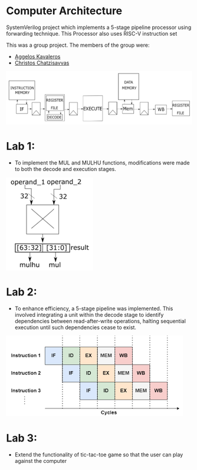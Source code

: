 # Computer Architecture
SystemVerilog project which implements a 5-stage pipeline processor using forwarding technique. This Processor also uses RISC-V instruction set

This was a group project. The members of the group were:
- [Aggelos Kavaleros](https://github.com/AggelosKv)
- [Christos Chatzisavvas](https://github.com/christoschatz)


![Banner](https://github.com/christoschatz/School-Projects/blob/main/Computer%20Architecture/screenshots/processor.png)

# Lab 1:

- To implement the MUL and MULHU functions, modifications were made to both the decode and execution stages.
  
![Banner](https://github.com/christoschatz/School-Projects/blob/main/Computer%20Architecture/screenshots/mul_mulhu.png)


# Lab 2:

- To enhance efficiency, a 5-stage pipeline was implemented. This involved integrating a unit within the decode stage to identify dependencies between read-after-write operations, halting sequential execution until such dependencies cease to exist.

![Banner](https://github.com/christoschatz/School-Projects/blob/main/Computer%20Architecture/screenshots/pipeline.png)

# Lab 3:

- Extend the functionality of tic-tac-toe game so that the user can play against the computer

